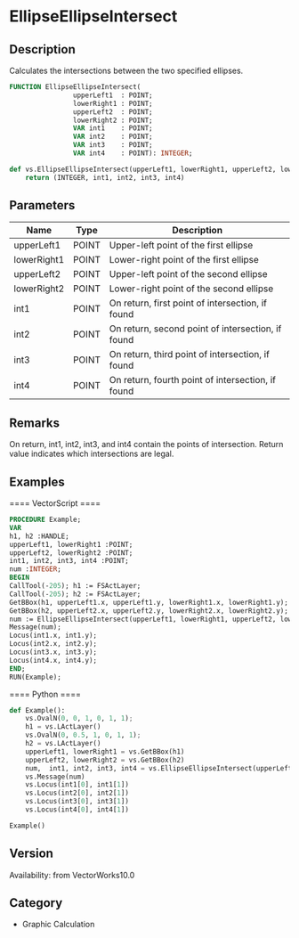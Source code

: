 # EllipseEllipseIntersect

## Description
Calculates the intersections between the two specified ellipses.

```pascal
FUNCTION EllipseEllipseIntersect(
				upperLeft1  : POINT;
				lowerRight1 : POINT;
				upperLeft2  : POINT;
				lowerRight2 : POINT;
				VAR int1    : POINT;
				VAR int2    : POINT;
				VAR int3    : POINT;
				VAR int4    : POINT): INTEGER;
```

```python
def vs.EllipseEllipseIntersect(upperLeft1, lowerRight1, upperLeft2, lowerRight2):
    return (INTEGER, int1, int2, int3, int4)
```

## Parameters
|Name|Type|Description|
|---|---|---|
|upperLeft1|POINT|Upper-left point of the first ellipse|
|lowerRight1|POINT|Lower-right point of the first ellipse|
|upperLeft2|POINT|Upper-left point of the second ellipse|
|lowerRight2|POINT|Lower-right point of the second ellipse|
|int1|POINT|On return, first point of intersection, if found|
|int2|POINT|On return, second point of intersection, if found|
|int3|POINT|On return, third point of intersection, if found|
|int4|POINT|On return, fourth point of intersection, if found|

## Remarks
On return, int1, int2, int3, and int4 contain the points of intersection.  Return value indicates which intersections are legal.

## Examples
==== VectorScript ====
```pascal
PROCEDURE Example;
VAR
h1, h2 :HANDLE;
upperLeft1, lowerRight1 :POINT;
upperLeft2, lowerRight2 :POINT;
int1, int2, int3, int4 :POINT;
num :INTEGER;
BEGIN
CallTool(-205); h1 := FSActLayer;
CallTool(-205); h2 := FSActLayer;
GetBBox(h1, upperLeft1.x, upperLeft1.y, lowerRight1.x, lowerRight1.y);
GetBBox(h2, upperLeft2.x, upperLeft2.y, lowerRight2.x, lowerRight2.y);
num := EllipseEllipseIntersect(upperLeft1, lowerRight1, upperLeft2, lowerRight2, int1, int2, int3, int4);
Message(num);
Locus(int1.x, int1.y);
Locus(int2.x, int2.y);
Locus(int3.x, int3.y);
Locus(int4.x, int4.y);
END;
RUN(Example);
```
==== Python ====
```python
def Example():
	vs.OvalN(0, 0, 1, 0, 1, 1);
	h1 = vs.LActLayer()
	vs.OvalN(0, 0.5, 1, 0, 1, 1);
	h2 = vs.LActLayer()
	upperLeft1, lowerRight1 = vs.GetBBox(h1)
	upperLeft2, lowerRight2 = vs.GetBBox(h2)
	num,  int1, int2, int3, int4 = vs.EllipseEllipseIntersect(upperLeft1, lowerRight1, upperLeft2, lowerRight2)
	vs.Message(num)
	vs.Locus(int1[0], int1[1])
	vs.Locus(int2[0], int2[1])
	vs.Locus(int3[0], int3[1])
	vs.Locus(int4[0], int4[1])

Example()
```

## Version
Availability: from VectorWorks10.0

## Category
* Graphic Calculation

